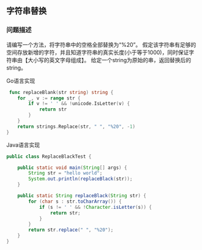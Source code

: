 ## 字符串替换

### 问题描述

请编写一个方法，将字符串中的空格全部替换为“%20”。 假定该字符串有足够的空间存放新增的字符，并且知道字符串的真实长度(小于等于1000)，同时保证字符串由【大小写的英文字母组成】。 给定一个string为原始的串，返回替换后的string。

Go语言实现

```go
 func replaceBlank(str string) string {
	for _, v := range str {
		if v != ' ' && !unicode.IsLetter(v) {
			return str
		}
	}
	return strings.Replace(str, " ", "%20", -1)
}
```

Java语言实现

```java
public class ReplaceBlackTest {

    public static void main(String[] args) {
        String str = "hello world";
        System.out.println(replaceBlack(str));
    }

    public static String replaceBlack(String str) {
        for (char s : str.toCharArray()) {
            if (s != ' ' && !Character.isLetter(s)) {
                return str;
            }
        }
        return str.replace(" ", "%20");
    }
}
```

